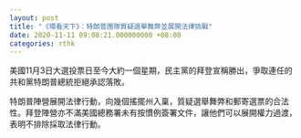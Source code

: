 ```yaml
---
layout: post
title: "《環看天下》：特朗普團隊質疑選舉舞弊並展開法律挑戰"
date: 2020-11-11 09:08:21.000000000 +08:00
categories: rthk
---
```


美國11月3日大選投票日至今大約一個星期，民主黨的拜登宣稱勝出，爭取連任的共和黨特朗普總統拒絕承認落敗。

特朗普陣營展開法律行動，向幾個搖擺州入稟，質疑選舉舞弊和郵寄選票的合法性。拜登陣營亦不滿美國總務署未有按慣例簽署文件，讓他們可以展開權力過渡，表明不排除採取法律行動。
